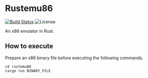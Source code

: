 # Rustemu86

[![Build Status](https://travis-ci.org/tomoyuki-nakabayashi/Rustemu86.svg?branch=master)](https://travis-ci.org/tomoyuki-nakabayashi/Rustemu86)
![License](https://img.shields.io/badge/License-Apache%202.0-blue.svg)

An x86 emulator in Rust.

## How to execute

Prepare an x86 binary file before executing the following commands.

```
cd rustemu86
cargo run BINARY_FILE
```
